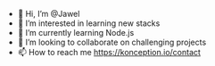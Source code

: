 - 👋 Hi, I’m @Jawel
- 👀 I’m interested in learning new stacks
- 🌱 I’m currently learning Node.js
- 💞️ I’m looking to collaborate on challenging projects
- 📫 How to reach me https://konception.io/contact

<!---
Jawkel/Jawkel is a ✨ special ✨ repository because its `README.md` (this file) appears on your GitHub profile.
You can click the Preview link to take a look at your changes.
--->
